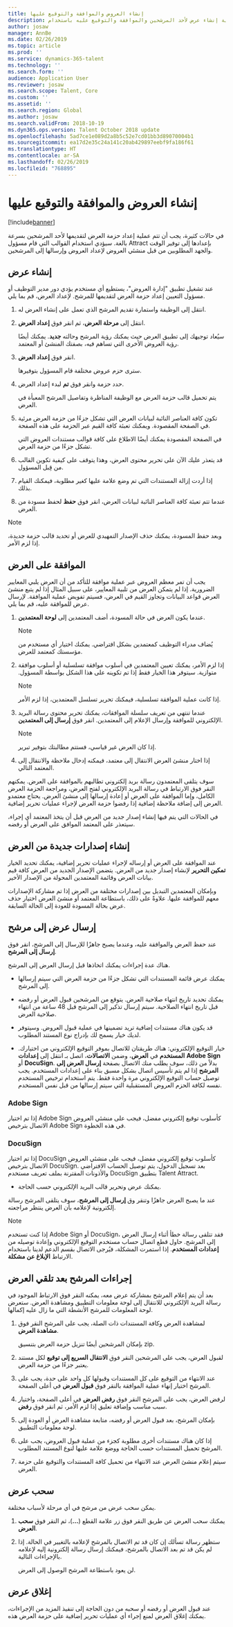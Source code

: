 ```yaml
---
title: إنشاء العروض والموافقة والتوقيع عليها
description: يشرح هذا الموضوع بشكل مفصل كيفية إنشاء عرض لأحد المرشحين والموافقة والتوقيع عليه باستخدام Dynamics 365 for Talent.
author: josaw
manager: AnnBe
ms.date: 02/26/2019
ms.topic: article
ms.prod: ''
ms.service: dynamics-365-talent
ms.technology: ''
ms.search.form: ''
audience: Application User
ms.reviewer: josaw
ms.search.scope: Talent, Core
ms.custom: ''
ms.assetid: ''
ms.search.region: Global
ms.author: josaw
ms.search.validFrom: 2018-10-19
ms.dyn365.ops.version: Talent October 2018 update
ms.openlocfilehash: 5ad7ce1e089d2a8b5c52e7cd01bb3d89070004b1
ms.sourcegitcommit: ea17d2e35c24a141c20ab429897eebf9fa186f61
ms.translationtype: HT
ms.contentlocale: ar-SA
ms.lasthandoff: 02/26/2019
ms.locfileid: "768895"
---
```

# <a name="creating-approving-and-signing-offers"></a>إنشاء العروض والموافقة والتوقيع عليها

[!include[banner](../includes/banner.md)]

في حالات كثيرة، يجب أن تتم عملية إعداد حزمة العرض لتقديمها لأحد المرشحين بسرعة بالغة.
سيؤدي استخدام القوالب التي قام مسؤول Attract بإعدادها إلى توفير الوقت والجهد المطلوبين من قبل منشئي العروض لإعداد العروض وإرسالها إلى المرشحين.

## <a name="create-an-offer"></a>إنشاء عرض

عند تشغيل تطبيق "إدارة العروض"، يستطيع أي مستخدم يؤدي دور مدير التوظيف أو مسؤول التعيين إعداد حزمة العرض لتقديمها للمرشح. لإعداد العرض، قم بما يلي.

1.  انتقل إلى الوظيفة واستمارة تقديم المرشح الذي تعمل على إنشاء العرض له.

1.  انتقل إلى **مرحلة العرض**، ثم انقر فوق **إعداد العرض**.

    سيُعاد توجيهك إلى تطبيق العرض حيث يمكنك رؤية المرشح وحالته **جديد**. يمكنك أيضًا رؤية العروض الأخرى التي تساهم فيه، بصفتك المنشئ أو المعتمد.

1.  انقر فوق **إعداد العرض**. 
    
    سترى حزم عروض مختلفة قام المسؤول بتوفيرها.

1.  حدد حزمة وانقر فوق **تم** لبدء إعداد العرض.

    يتم تحميل قالب حزمة العرض مع الوظيفة المناظرة وتفاصيل المرشح المعبأة في العرض.

1.  تكون كافة العناصر النائبة لبيانات العرض التي تشكل جزءًا من حزمة العرض مرئية في الصفحة المقصودة. ويمكنك تعبئة كافة القيم عبر الحزمة على هذه الصفحة.

    في الصفحة المقصودة يمكنك أيضًا الاطلاع على كافة قوالب مستندات العروض التي تشكل جزءًا من حزمة العرض.

1.  قد يتعذر عليك الآن على تحرير محتوى العرض، وهذا يتوقف على كيفية تكوين القالب من قِبل المسؤول.

1.  إذا أردت إزالة المستندات التي تم وضع علامة عليها كغير مطلوبة، فيمكنك القيام بذلك.

1. عندما تتم تعبئة كافة العناصر النائبة لبيانات العرض، انقر فوق **حفظ** لحفظ مسودة من العرض.

>[!NOTE]
> وبعد حفظ المسودة، يمكنك حذف الإصدار التمهيدي للعرض أو تحديد قالب حزمة جديدة، إذا لزم الأمر.


## <a name="approve-an-offer"></a>الموافقة على العرض

يجب أن تمر معظم العروض عبر عملية موافقة للتأكد من أن العرض يلبي المعايير الضرورية. إذا لم يتمكن العرض من تلبية المعايير، على سبيل المثال إذا لم يتبع منشئ العرض قواعد البيانات وتجاوز القيم في العرض، فسيتم تفويض عملية الموافقة. لإرسال عرض للموافقة عليه، قم بما يلي.

1.  عندما يكون العرض في حالة المسودة، أضف المعتمدين إلى **لوحة المعتمدين**. 
    >[!NOTE]
    > يُضاف مدراء التوظيف كمعتمدين بشكل افتراضي. يمكنك اختيار أي مستخدم من مؤسستك كمعتمد للعرض.

1.  إذا لزم الأمر، يمكنك تعيين المعتمدين في أسلوب موافقة تسلسلية أو أسلوب موافقة متوازية‬‏‫. سيتوفر هذا الخيار فقط إذا تم تكوينه على هذا الشكل بواسطة المسؤول.
    >[!NOTE]
    > إذا كانت عملية الموافقة تسلسلية، فيمكنك تحرير تسلسل المعتمدين، إذا لزم الأمر.

1.  عندما تنتهي من تعريف سلسلة الموافقات، يمكنك تحرير محتوى رسالة البريد الإلكتروني للموافقة وإرسال الإعلام إلى المعتمدين. انقر فوق **إرسال إلى المعتمدين**.
    >[!NOTE]
    > إذا كان العرض غير قياسي، فستتم مطالبتك بتوفير تبرير.

1.  إذا اختار منشئ العرض الانتقال إلى معتمد، فيمكنه إدخال ملاحظة والانتقال إلى المعتمد التالي.

سوف يتلقى المعتمدون رسالة بريد إلكتروني تطالبهم بالموافقة على العرض. يمكنهم النقر فوق الارتباط في رسالة البريد الإلكتروني لفتح العرض، ومراجعة الحزمة العرض الكامل، وإما الموافقة على العرض أو إعادة إرسالها إلى منشئ العرض. يحتاج معتمدو العرض إلى إضافة ملاحظة إضافية إذا رفضوا حزمة العرض لإجراء عمليات تحرير إضافية. 

في الحالات التي يتم فيها إنشاء إصدار جديد من العرض قبل أن يتخذ المعتمد أي إجراء، سيتعذر على المعتمد الموافق على العرض أو رفضه.

## <a name="offer-versioning"></a>إنشاء إصدارات جديدة من العرض 

عند الموافقة على العرض أو إرساله لإجراء عمليات تحرير إضافية، يمكنك تحديد الخيار **تمكين التحرير** لإنشاء إصدار جديد من العرض. يتضمن الإصدار الجديد من العرض كافة قيم بيانات العرض وقائمة المعتمدين المحولة من الإصدار الأخير. 

وبإمكان المعتمدين التبديل بين إصدارات مختلفة من العرض إذا تم مشاركة الإصدارات معهم للموافقة عليها. علاوةً على ذلك، باستطاعة المعتمد أو منشئ العرض اختيار حذف عرض بحالة المسودة للعودة إلى الحالة السابقة.


## <a name="send-an-offer-to-a-candidate"></a>إرسال عرض إلى مرشح 

عند حفظ العرض والموافقة عليه، وعندما يصبح جاهزًا للإرسال إلى المرشح، انقر فوق **إرسال إلى المرشح**.

هناك عدة إجراءات يمكنك اتخاذها قبل إرسال العرض إلى المرشح.
-  يمكنك عرض قائمة المستندات التي تشكل جزءًا من حزمة العرض التي سيتم إرسالها إلى المرشح.

-  يمكنك تحديد تاريخ انتهاء صلاحية العرض. يتوقع من المرشحين قبول العرض أو رفضه قبل تاريخ انتهاء الصلاحية.  سيتم إرسال تذكير إلى المرشح قبل 48 ساعة من انتهاء صلاحية العرض.

-  قد يكون هناك مستندات إضافية تريد تضمينها في عملية قبول العروض. وسيتوفر لديك خيار يسمح لك بإدراج نوع المستند المطلوب.

- خيار التوقيع الإلكتروني: هناك طريقتان للاتصال بموفر التوقيع الإلكتروني من اختيارك. انتقل إلى **إعدادات‏‎ المستخدم** في **العرض**، وضمن **الاتصالات**، اتصل بـ **Adobe Sign** أو **DocuSign**. بدلاً من ذلك، سوف يطلب منك الاتصال بصفحة **إرسال العرض إلى المرشح** إذا لم يتم تأسيس اتصال بشكل مسبق بناء على إعدادات المستخدم. يجب توصيل حساب التوقيع الإلكتروني مرة واحدة فقط. يتم استخدام ترخيص المستخدم نفسه لكافة الحزم العروض المستقبلية التي سيتم إرسالها من قبل نفس المستخدم. 

### <a name="adobe-sign"></a>Adobe Sign
إذا تم اختيار Adobe Sign كأسلوب توقيع إلكتروني مفضل، فيجب على منشئي العروض الاتصال بترخيص Adobe Sign في هذه الخطوة. 

### <a name="docusign"></a>DocuSign
إذا تم اختيار DocuSign كأسلوب توقيع إلكتروني مفضل، فيجب على منشئي العروض الاتصال بترخيص DocuSign. بعد تسجيل الدخول، يتم توصيل الحساب الافتراضي والأذونات المقترنة بملف تعريف مستخدم DocuSign بتطبيق Talent Attract. 

-  يمكنك عرض وتحرير قالب البريد الإلكتروني حسب الحاجة.

عند ما يصبح العرض جاهزًا وتنقر وق **إرسال إلى المرشح**، سوف يتلقى المرشح رسالة إلكترونية لإعلامه بأن العرض ينتظر مراجعته.

>[!NOTE]
> إذا كنت تستخدم Adobe Sign أو DocuSign، فقد تتلقى رسالة خطأ أثناء إرسال العرض إلى المرشح. حاول قطع اتصال حساب مستخدم التوقيع الإلكتروني وإعادة توصيله من **إعدادات المستخدم**. إذا استمرت المشكلة، فيُرجى الاتصال بقسم الدعم لدينا باستخدام الارتباط **الإبلاغ عن مشكلة‬**.

## <a name="candidates-actions-after-receiving-an-offer"></a>إجراءات المرشح بعد تلقي العرض

بعد أن يتم إعلام المرشح بمشاركة عرض معه، يمكنه النقر فوق الارتباط الموجود في رسالة البريد الإلكتروني للانتقال إلى لوحة معلومات التطبيق ومشاهدة العرض. ستعرض لوحة المعلومات للمرشح الأنشطة التي ما زال عليه إكمالها.

1.  لمشاهدة العرض وكافة المستندات ذات الصلة، يجب على المرشح النقر فوق **مشاهدة العرض**.

    بإمكان المرشحين أيضًا تنزيل حزمة العرض بتنسيق zip.

1.  لقبول العرض، يجب على المرشحين النقر فوق **الانتقال السريع إلى توقيع** لكل مستند يعتبر جزءًا من حزمة العرض.

1.  عند الانتهاء من التوقيع على كل المستندات وقبولها كل واحد على حدة، يجب على المرشح اختيار إنهاء عملية الموافقة بالنقر فوق **قبول العرض** في أعلى الصفحة.

1.  لرفض العرض، يجب على المرشح النقر فوق **رفض العرض** في أعلى الصفحة، واختيار سبب مناسب وإضافة تعليق إذا لزم الأمر، ثم انقر فوق **رفض**.

1.  بإمكان المرشح، بعد قبول العرض أو رفضه، متابعة مشاهدة العرض أو العودة إلى لوحة معلومات التطبيق.

1.  إذا كان هناك مستندات أخرى مطلوبة كجزء من عملية قبول العروض، يجب على المرشح تحميل المستندات حسب الحاجة ووضع علامة عليها لنوع المستند المطلوب.

1.  سيتم إعلام منشئ العرض عند الانتهاء من تحميل كافة المستندات والتوقيع على حزمة العرض.


## <a name="withdrawing-an-offer"></a>سحب عرض

يمكن سحب عرض من مرشح في أي مرحلة لأسباب مختلفة. 
1.  يمكنك سحب العرض عن طريق النقر فوق زر علامة القطع (**…**)، ثم النقر فوق **سحب العرض**. 

2. ستظهر رسالة تسألك إن كان قد تم الاتصال بالمرشح لإعلامه بالتغيير في الحالة. إذا لم يكن قد تم بعد الاتصال بالمرشح، فيمكنك إرسال رسالة إلكترونية إليه لإعلامه بالإجراءات التالية. 

   لن يعود باستطاعة المرشح الوصول إلى العرض.


## <a name="closing-an-offer"></a>إغلاق عرض 

عند قبول العرض أو رفضه أو سحبه من دون الحاجة إلى تنفيذ المزيد من الإجراءات، يمكنك إغلاق العرض لمنع إجراء أي عمليات تحرير إضافية على حزمة العرض هذه.
